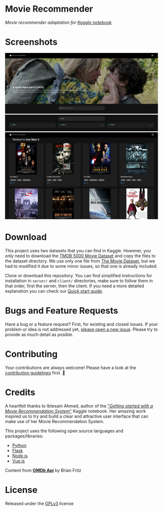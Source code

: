 # Movie Recommender

_Movie recommender adaptation for [Kaggle notebook](#credits)._

# Screenshots

![Website slider](./screenshots/website-01.png)
![Website search bar suggestions](./screenshots/website-03-suggestions.png)
![Website movie recommendations](./screenshots/website-04-related.png)

# Download

This project uses two datasets that you can find in Kaggle. However, you only need to download the [TMDB 5000 Movie Dataset](https://www.kaggle.com/tmdb/tmdb-movie-metadata) and copy the files to the dataset directory. We use only one file from [The Movie Dataset](https://www.kaggle.com/rounakbanik/the-movies-dataset), but we had to modified it due to some minor issues, so that one is already included.

Clone or download this repository. You can find simplified instructions for installation in `server/` and `client/` directories, make sure to follow them in that order, first the server, then the client. If you need a more detailed explanation you can check our [Quick start guide](https://github.com/gammanc/movierecommender/wiki/Quick-start).

# Bugs and Feature Requests

Have a bug or a feature request? First, for existing and closed issues. If your problem or idea is not addressed yet, [please open a new issue](https://github.com/gammanc/movierecommender/issues). Please try to provide as much detail as posible.

# Contributing

Your contributions are always welcome! Please have a look at the [contribution guidelines](./CONTRIBUTING.md) first. :tada:

# Credits

A heartfelt thanks to Ibtesam Ahmed, author of the ["_Getting started with a Movie Recommendation System_"](https://www.kaggle.com/ibtesama/getting-started-with-a-movie-recommendation-system) Kaggle notebook. Her amazing work inspired us to try and build a clear and attractive user interface that can make use of her Movie Recommendation System.

This project uses the following open source languages and packages/libraries:

- [Python](https://www.python.org/)
- [Flask](https://flask.palletsprojects.com/)
- [Node.js](https://nodejs.org/es/)
- [Vue.js](https://vuejs.org/)

Content from [**OMDb Api**](http://www.omdbapi.com/) by Brian Fritz

# License

Released under the [GPLv3](./LICENSE) license
